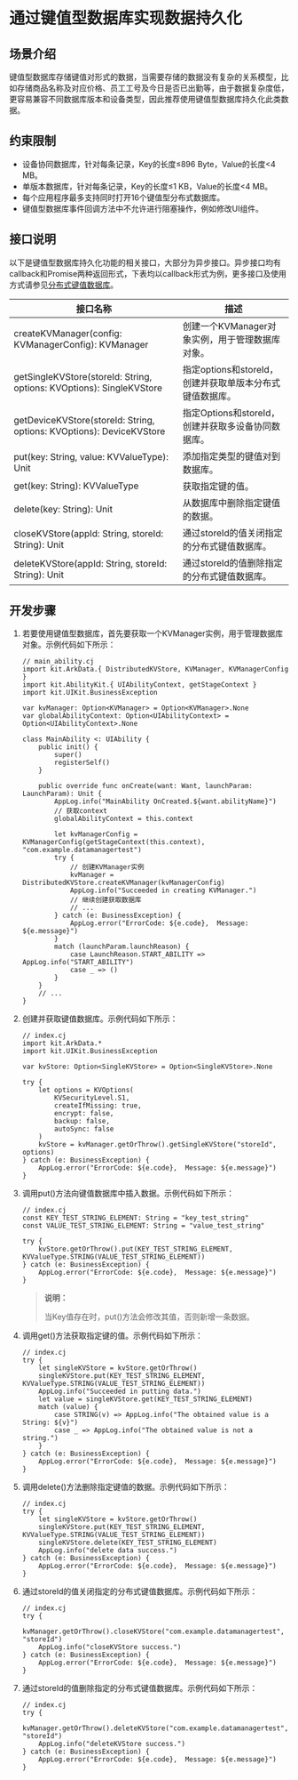 # 通过键值型数据库实现数据持久化

## 场景介绍

键值型数据库存储键值对形式的数据，当需要存储的数据没有复杂的关系模型，比如存储商品名称及对应价格、员工工号及今日是否已出勤等，由于数据复杂度低，更容易兼容不同数据库版本和设备类型，因此推荐使用键值型数据库持久化此类数据。

## 约束限制

- 设备协同数据库，针对每条记录，Key的长度≤896 Byte，Value的长度&lt;4 MB。
- 单版本数据库，针对每条记录，Key的长度≤1 KB，Value的长度&lt;4 MB。
- 每个应用程序最多支持同时打开16个键值型分布式数据库。
- 键值型数据库事件回调方法中不允许进行阻塞操作，例如修改UI组件。

## 接口说明

以下是键值型数据库持久化功能的相关接口，大部分为异步接口。异步接口均有callback和Promise两种返回形式，下表均以callback形式为例，更多接口及使用方式请参见[分布式键值数据库](../../../API_Reference/source_zh_cn/apis/ArkData/cj-apis-distributed_kv_store.md)。

| 接口名称 | 描述 |
| -------- | -------- |
| createKVManager(config: KVManagerConfig): KVManager | 创建一个KVManager对象实例，用于管理数据库对象。 |
| getSingleKVStore(storeId: String, options: KVOptions): SingleKVStore | 指定options和storeId，创建并获取单版本分布式键值数据库。 |
| getDeviceKVStore(storeId: String, options: KVOptions): DeviceKVStore | 指定Options和storeId，创建并获取多设备协同数据库。|
| put(key: String, value: KVValueType): Unit | 添加指定类型的键值对到数据库。 |
| get(key: String): KVValueType | 获取指定键的值。 |
| delete(key: String): Unit | 从数据库中删除指定键值的数据。 |
| closeKVStore(appId: String, storeId: String): Unit | 通过storeId的值关闭指定的分布式键值数据库。 |
| deleteKVStore(appId: String, storeId: String): Unit | 通过storeId的值删除指定的分布式键值数据库。 |

## 开发步骤

1. 若要使用键值型数据库，首先要获取一个KVManager实例，用于管理数据库对象。示例代码如下所示：

    <!-- compile -->

    ```cangjie
    // main_ability.cj
    import kit.ArkData.{ DistributedKVStore, KVManager, KVManagerConfig }
    import kit.AbilityKit.{ UIAbilityContext, getStageContext }
    import kit.UIKit.BusinessException

    var kvManager: Option<KVManager> = Option<KVManager>.None
    var globalAbilityContext: Option<UIAbilityContext> = Option<UIAbilityContext>.None

    class MainAbility <: UIAbility {
        public init() {
            super()
            registerSelf()
        }

        public override func onCreate(want: Want, launchParam: LaunchParam): Unit {
            AppLog.info("MainAbility OnCreated.${want.abilityName}")
            // 获取context
            globalAbilityContext = this.context

            let kvManagerConfig = KVManagerConfig(getStageContext(this.context), "com.example.datamanagertest")
            try {
                // 创建KVManager实例
                kvManager = DistributedKVStore.createKVManager(kvManagerConfig)
                AppLog.info("Succeeded in creating KVManager.")
                // 继续创建获取数据库
                // ...
            } catch (e: BusinessException) {
                AppLog.error("ErrorCode: ${e.code},  Message: ${e.message}")
            }
            match (launchParam.launchReason) {
                case LaunchReason.START_ABILITY => AppLog.info("START_ABILITY")
                case _ => ()
            }
        }
        // ...
    }
    ```

2. 创建并获取键值数据库。示例代码如下所示：

    <!-- compile -->

    ```cangjie
    // index.cj
    import kit.ArkData.*
    import kit.UIKit.BusinessException

    var kvStore: Option<SingleKVStore> = Option<SingleKVStore>.None

    try {
        let options = KVOptions(
            KVSecurityLevel.S1,
            createIfMissing: true,
            encrypt: false,
            backup: false,
            autoSync: false
        )
        kvStore = kvManager.getOrThrow().getSingleKVStore("storeId", options)
    } catch (e: BusinessException) {
        AppLog.error("ErrorCode: ${e.code},  Message: ${e.message}")
    }
    ```

3. 调用put()方法向键值数据库中插入数据。示例代码如下所示：

    <!-- compile -->

    ```cangjie
    // index.cj
    const KEY_TEST_STRING_ELEMENT: String = "key_test_string"
    const VALUE_TEST_STRING_ELEMENT: String = "value_test_string"

    try {
        kvStore.getOrThrow().put(KEY_TEST_STRING_ELEMENT, KVValueType.STRING(VALUE_TEST_STRING_ELEMENT))
    } catch (e: BusinessException) {
        AppLog.error("ErrorCode: ${e.code},  Message: ${e.message}")
    }
    ```

    > **说明：**
    >
    > 当Key值存在时，put()方法会修改其值，否则新增一条数据。

4. 调用get()方法获取指定键的值。示例代码如下所示：

    <!-- compile -->

    ```cangjie
    // index.cj
    try {
        let singleKVStore = kvStore.getOrThrow()
        singleKVStore.put(KEY_TEST_STRING_ELEMENT, KVValueType.STRING(VALUE_TEST_STRING_ELEMENT))
        AppLog.info("Succeeded in putting data.")
        let value = singleKVStore.get(KEY_TEST_STRING_ELEMENT)
        match (value) {
            case STRING(v) => AppLog.info("The obtained value is a String: ${v}")
            case _ => AppLog.info("The obtained value is not a string.")
        }
    } catch (e: BusinessException) {
        AppLog.error("ErrorCode: ${e.code},  Message: ${e.message}")
    }
   ```

5. 调用delete()方法删除指定键值的数据。示例代码如下所示：

    <!-- compile -->

    ```cangjie
    // index.cj
    try {
        let singleKVStore = kvStore.getOrThrow()
        singleKVStore.put(KEY_TEST_STRING_ELEMENT, KVValueType.STRING(VALUE_TEST_STRING_ELEMENT))
        singleKVStore.delete(KEY_TEST_STRING_ELEMENT)
        AppLog.info("delete data success.")
    } catch (e: BusinessException) {
        AppLog.error("ErrorCode: ${e.code},  Message: ${e.message}")
    }
    ```

6. 通过storeId的值关闭指定的分布式键值数据库。示例代码如下所示：

    <!-- compile -->

    ```cangjie
    // index.cj
    try {
        kvManager.getOrThrow().closeKVStore("com.example.datamanagertest", "storeId")
        AppLog.info("closeKVStore success.")
    } catch (e: BusinessException) {
        AppLog.error("ErrorCode: ${e.code},  Message: ${e.message}")
    }
    ```

7. 通过storeId的值删除指定的分布式键值数据库。示例代码如下所示：

    <!-- compile -->

    ```cangjie
    // index.cj
    try {
        kvManager.getOrThrow().deleteKVStore("com.example.datamanagertest", "storeId")
        AppLog.info("deleteKVStore success.")
    } catch (e: BusinessException) {
        AppLog.error("ErrorCode: ${e.code},  Message: ${e.message}")
    }
    ```
